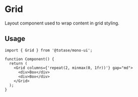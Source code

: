 # Grid

Layout component used to wrap content in grid styling.

## Usage

```tsx
import { Grid } from '@totase/mono-ui';

function Component() {
  return (
    <Grid columns={'repeat(2, minmax(0, 1fr))'} gap="md">
      <div>Box</div>
      <div>Box</div>
    </Grid>
  );
}
```
